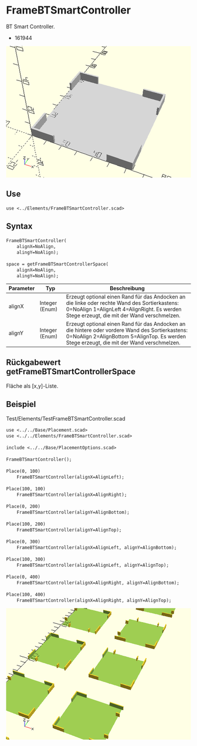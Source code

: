 # FrameBTSmartController
BT Smart Controller.
- 161944

![FrameBTSmartController](../../images/FrameBTSmartController.png)

## Use
```
use <../Elements/FrameBTSmartController.scad>
```

## Syntax
```
FrameBTSmartController(
    alignX=NoAlign,
    alingY=NoAlign);

space = getFrameBTSmartControllerSpace(
    alignX=NoAlign,
    alingY=NoAlign);
```

| Parameter | Typ | Beschreibung |
| ------ | ------ | ------ |
| alignX | Integer (Enum) | Erzeugt optional einen Rand für das Andocken an die linke oder rechte Wand des Sortierkastens: 0=NoAlign 1=AlignLeft 4=AlignRight. Es werden Stege erzeugt, die mit der Wand verschmelzen. |
| alignY | Integer (Enum) | Erzeugt optional einen Rand für das Andocken an die hintere oder vordere Wand des Sortierkastens: 0=NoAlign 2=AlignBottom 5=AlignTop. Es werden Stege erzeugt, die mit der Wand verschmelzen. |

## Rückgabewert getFrameBTSmartControllerSpace
Fläche als \[x,y]-Liste.

## Beispiel
Test/Elements/TestFrameBTSmartController.scad

```
use <../../Base/Placement.scad>
use <../../Elements/FrameBTSmartController.scad>

include <../../Base/PlacementOptions.scad>

FrameBTSmartController();

Place(0, 100)
    FrameBTSmartController(alignX=AlignLeft);

Place(100, 100)
    FrameBTSmartController(alignX=AlignRight);

Place(0, 200)
    FrameBTSmartController(alignY=AlignBottom);

Place(100, 200)
    FrameBTSmartController(alignY=AlignTop);

Place(0, 300)
    FrameBTSmartController(alignX=AlignLeft, alignY=AlignBottom);

Place(100, 300)
    FrameBTSmartController(alignX=AlignLeft, alignY=AlignTop);

Place(0, 400)
    FrameBTSmartController(alignX=AlignRight, alignY=AlignBottom);

Place(100, 400)
    FrameBTSmartController(alignX=AlignRight, alignY=AlignTop);
```

![TestFrameBTSmartController](../../images/FrameBTSmartController_1.png)